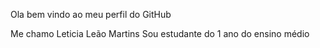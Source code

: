 Ola bem vindo ao meu perfil do GitHub

Me chamo Leticia Leão Martins
Sou estudante do 1 ano do ensino médio
